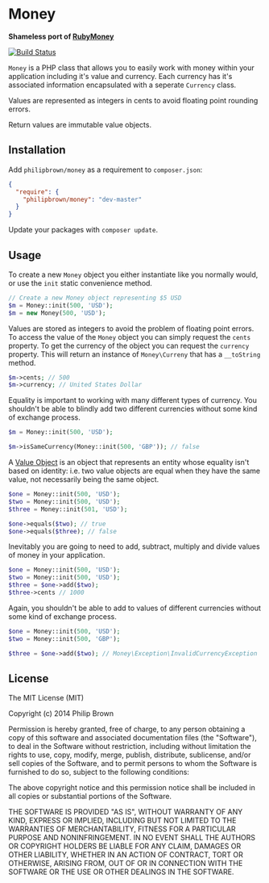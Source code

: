 # Money

**Shameless port of [RubyMoney](https://github.com/RubyMoney/money)**

[![Build Status](https://travis-ci.org/philipbrown/money.png?branch=master)](https://travis-ci.org/philipbrown/money)

`Money` is a PHP class that allows you to easily work with money within your application including it's value and currency. Each currency has it's associated information encapsulated with a seperate `Currency` class.

Values are represented as integers in cents to avoid floating point rounding errors.

Return values are immutable value objects.

## Installation
Add `philipbrown/money` as a requirement to `composer.json`:

```json
{
  "require": {
    "philipbrown/money": "dev-master"
  }
}
```
Update your packages with `composer update`.

## Usage
To create a new `Money` object you either instantiate like you normally would, or use the `init` static convenience method.
```php
// Create a new Money object representing $5 USD
$m = Money::init(500, 'USD');
$m = new Money(500, 'USD');
```

Values are stored as integers to avoid the problem of floating point errors. To access the value of the `Money` object you can simply request the `cents` property. To get the currency of the object you can request the `currency` property. This will return an instance of `Money\Curreny` that has a `__toString` method.
```php
$m->cents; // 500
$m->currency; // United States Dollar
```

Equality is important to working with many different types of currency. You shouldn't be able to blindly add two different currencies without some kind of exchange process.
```php
$m = Money::init(500, 'USD');

$m->isSameCurrency(Money::init(500, 'GBP')); // false
```

A [Value Object](http://en.wikipedia.org/wiki/Value_object) is an object that represents an entity whose equality isn't based on identity: i.e. two value objects are equal when they have the same value, not necessarily being the same object.
```php
$one = Money::init(500, 'USD');
$two = Money::init(500, 'USD');
$three = Money::init(501, 'USD');

$one->equals($two); // true
$one->equals($three); // false
```

Inevitably you are going to need to add, subtract, multiply and divide values of money in your application.
```php
$one = Money::init(500, 'USD');
$two = Money::init(500, 'USD');
$three = $one->add($two);
$three->cents // 1000
```
Again, you shouldn't be able to add to values of different currencies without some kind of exchange process.
```php
$one = Money::init(500, 'USD');
$two = Money::init(500, 'GBP');

$three = $one->add($two); // Money\Exception\InvalidCurrencyException
```

## License
The MIT License (MIT)

Copyright (c) 2014 Philip Brown

Permission is hereby granted, free of charge, to any person obtaining a copy of
this software and associated documentation files (the "Software"), to deal in
the Software without restriction, including without limitation the rights to
use, copy, modify, merge, publish, distribute, sublicense, and/or sell copies of
the Software, and to permit persons to whom the Software is furnished to do so,
subject to the following conditions:

The above copyright notice and this permission notice shall be included in all
copies or substantial portions of the Software.

THE SOFTWARE IS PROVIDED "AS IS", WITHOUT WARRANTY OF ANY KIND, EXPRESS OR
IMPLIED, INCLUDING BUT NOT LIMITED TO THE WARRANTIES OF MERCHANTABILITY, FITNESS
FOR A PARTICULAR PURPOSE AND NONINFRINGEMENT. IN NO EVENT SHALL THE AUTHORS OR
COPYRIGHT HOLDERS BE LIABLE FOR ANY CLAIM, DAMAGES OR OTHER LIABILITY, WHETHER
IN AN ACTION OF CONTRACT, TORT OR OTHERWISE, ARISING FROM, OUT OF OR IN
CONNECTION WITH THE SOFTWARE OR THE USE OR OTHER DEALINGS IN THE SOFTWARE.
